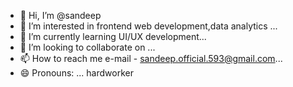 - 👋 Hi, I’m @sandeep
- 👀 I’m interested in frontend web development,data analytics ...
- 🌱 I’m currently learning UI/UX development...
- 💞️ I’m looking to collaborate on ...
- 📫 How to reach me e-mail - sandeep.official.593@gmail.com...
- 😄 Pronouns: ... hardworker 

<!---
sandeep776580/sandeep776580 is a ✨ special ✨ repository because its `README.md` (this file) appears on your GitHub profile.
You can click the Preview link to take a look at your changes.
--->
